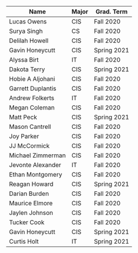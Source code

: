 | Name              | Major     | Grad. Term	|
|-------------------|-----------|---------------|
| Lucas Owens       | CIS       | Fall 2020	|
| Surya Singh       | CS        | Fall 2020	|
| Delilah Howell    | CIS       | Fall 2020	|
| Gavin Honeycutt   | CIS       | Spring 2021   |
| Alyssa Birt       | IT        | Fall 2020	|
| Dakota Terry      | CIS       | Spring 2021   |
| Hobie A Aljohani  | CIS       | Fall 2020     |
| Garrett Duplantis | CIS       | Fall 2020     |
| Andrew  Folkerts  | IT        | Fall 2020     |
| Megan Coleman     | CIS       | Fall 2020     |
| Matt Peck         | CIS       | Spring 2021   |
| Mason Cantrell    | CIS       | Fall 2020     |
| Joy Parker        | CIS       | Fall 2020     |
| JJ McCormick	    | CIS	| Fall 2020     |
| Michael Zimmerman | CIS	| Fall 2020     |
| Jevonte Alexander | IT	| Fall 2020     |
| Ethan   Montgomery| CIS       | Fall 2020     |
| Reagan Howard     | CIS       | Spring 2021   | 
| Darian Burden     | CIS	| Fall 2020     |
| Maurice Elmore    | CIS       | Fall 2020     |
| Jaylen Johnson    | CIS       | Fall 2020     |
| Tucker Cook       | CIS       | Fall 2020     |
| Gavin Honeycutt   | CIS       | Spring 2021   |
| Curtis Holt       | IT        | Spring 2021   |
